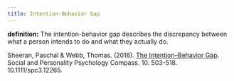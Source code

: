 ```yaml
---
title: Intention-Behavior Gap
---
```

**definition:** The intention-behavior gap describes the discrepancy between what a person intends to do and what they actually do.

Sheeran, Paschal & Webb, Thomas. (2016). [The Intention–Behavior Gap](https://www.researchgate.net/publication/307857321_The_Intention-Behavior_Gap). Social and Personality Psychology Compass. 10. 503-518. 10.1111/spc3.12265. 
